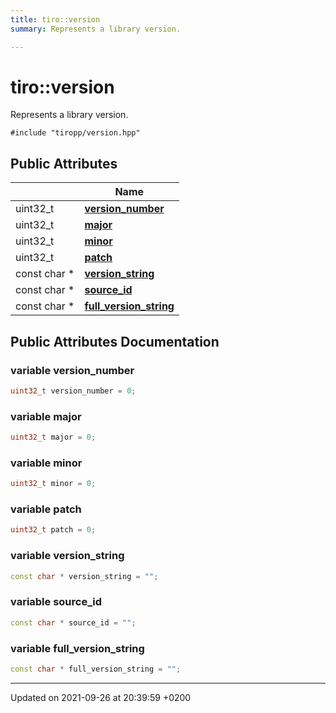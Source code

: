 ```yaml
---
title: tiro::version
summary: Represents a library version. 

---
```


# tiro::version



Represents a library version. 


`#include "tiropp/version.hpp"`

## Public Attributes

|                | Name           |
| -------------- | -------------- |
| uint32&#95;t | **[version_number](/docs/api/classes/structtiro_1_1version#variable-version-number)**  |
| uint32&#95;t | **[major](/docs/api/classes/structtiro_1_1version#variable-major)**  |
| uint32&#95;t | **[minor](/docs/api/classes/structtiro_1_1version#variable-minor)**  |
| uint32&#95;t | **[patch](/docs/api/classes/structtiro_1_1version#variable-patch)**  |
| const char &#42; | **[version_string](/docs/api/classes/structtiro_1_1version#variable-version-string)**  |
| const char &#42; | **[source_id](/docs/api/classes/structtiro_1_1version#variable-source-id)**  |
| const char &#42; | **[full_version_string](/docs/api/classes/structtiro_1_1version#variable-full-version-string)**  |

## Public Attributes Documentation

### variable version_number

```cpp
uint32_t version_number = 0;
```


### variable major

```cpp
uint32_t major = 0;
```


### variable minor

```cpp
uint32_t minor = 0;
```


### variable patch

```cpp
uint32_t patch = 0;
```


### variable version_string

```cpp
const char * version_string = "";
```


### variable source_id

```cpp
const char * source_id = "";
```


### variable full_version_string

```cpp
const char * full_version_string = "";
```


-------------------------------

Updated on 2021-09-26 at 20:39:59 +0200